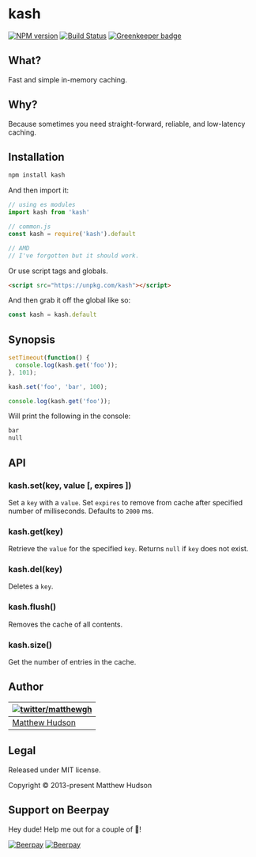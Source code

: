 # kash
[![NPM version](https://badge.fury.io/js/kash.svg)](http://badge.fury.io/js/kash)
[![Build Status](https://travis-ci.org/matthewhudson/kash.svg?branch=master)](https://travis-ci.org/matthewhudson/kash)
[![Greenkeeper badge](https://badges.greenkeeper.io/matthewhudson/kash.svg)](https://greenkeeper.io/)

## What?

Fast and simple in-memory caching.

## Why?

Because sometimes you need straight-forward, reliable, and low-latency caching.

## Installation

``` sh
npm install kash
```

And then import it:

``` js
// using es modules
import kash from 'kash'

// common.js
const kash = require('kash').default

// AMD
// I've forgotten but it should work.
```

Or use script tags and globals.

``` html
<script src="https://unpkg.com/kash"></script>
```

And then grab it off the global like so:

``` js
const kash = kash.default
```

## Synopsis

``` js
setTimeout(function() {
  console.log(kash.get('foo'));
}, 101);

kash.set('foo', 'bar', 100);

console.log(kash.get('foo'));
```

Will print the following in the console:

``` sh
bar
null
```

## API

### kash.set(key, value [, expires ])

Set a `key` with a `value`. Set `expires` to remove from cache after specified number of milliseconds. Defaults to `2000` ms.

### kash.get(key)

Retrieve the `value` for the specified `key`. Returns `null` if `key` does not exist.

### kash.del(key)

Deletes a `key`.

### kash.flush()

Removes the cache of all contents.

### kash.size()

Get the number of entries in the cache.

## Author

| [![twitter/matthewgh](http://gravatar.com/avatar/e0f8435a3df533d64b09b8aee394b8d3?s=85)](https://twitter.com/matthewgh "Follow @matthewgh on Twitter") |
|---|
| [Matthew Hudson](http://thematthewhudson.com/) |

## Legal

Released under MIT license.

Copyright &copy; 2013-present Matthew Hudson

## Support on Beerpay
Hey dude! Help me out for a couple of :beers:!

[![Beerpay](https://beerpay.io/matthewhudson/kash/badge.svg?style=beer-square)](https://beerpay.io/matthewhudson/kash)  [![Beerpay](https://beerpay.io/matthewhudson/kash/make-wish.svg?style=flat-square)](https://beerpay.io/matthewhudson/kash?focus=wish)